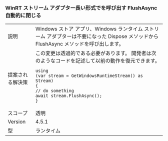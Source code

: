 ### <a name="winrt-stream-adapters-no-long-call-flushasync-automatically-on-close"></a>WinRT ストリーム アダプター長い形式でを呼び出す FlushAsync 自動的に閉じる

|   |   |
|---|---|
|説明|Windows ストア アプリ、Windows ランタイム ストリーム アダプターは不要になった Dispose メソッドから FlushAsync メソッドを呼び出します。|
|提案される解決策|この変更は透過的である必要があります。 開発者は次のようなコードを記述して以前の動作を復元できます。<pre><code class="language-csharp">using (var stream = GetWindowsRuntimeStream() as Stream)&#13;&#10;{&#13;&#10;// do something&#13;&#10;await stream.FlushAsync();&#13;&#10;}&#13;&#10;</code></pre>|
|スコープ|透明|
|Version|4.5.1|
|型|ランタイム|

